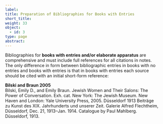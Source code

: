```yaml
---
label: 
title: Preparation of Bibliographies for Books with Entries
short_title:
weight: 33
object:
  - id: 3
type: page
abstract:
---
```

Bibliographies for **books with entries and/or elaborate apparatus** are comprehensive and must include full references for all citations in notes. The only difference in form between bibliographic entries in books with no entries and books with entries is that in books with entries each source should be cited with an initial short-form reference:


**Bilski and Braun 2005** <br/>
Bilski, Emily D., and Emily Braun. Jewish Women and Their Salons: The Power of Conversation. Exh. cat. New York: The Jewish Museum. New Haven and London: Yale University Press, 2005.
Düsseldorf 1913
Beiträge zu Kunst des XIX. Jahrhunderts und unserer Zeit. Galerie Alfred Flechtheim, Düsseldorf, Dec. 21, 1913–Jan. 1914. Catalogue by Paul Mahlberg. Düsseldorf, 1913.
